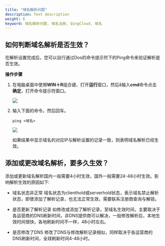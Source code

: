 ```yaml
---
title: "域名解析问题"
description: Test description
weight: 6
keyword: 域名解析问题, 域名注册, QingCloud, 域名
---
```




## 如何判断域名解析是否生效？

在解析设置完成后，您可以自行通过Dos的命令提示符下的Ping命令来验证解析是否生效。

**操作步骤**

1. 在电脑桌面中使用**WIN＋R**组合键，打开**运行**窗口，然后å输入**cmd**命令点击**确定**，打开命令提示符窗口。

   ![](../../_images/cmd.png)

2. 输入下面的命令，然后回车。

   ```
   ping <域名>
   ```

   ![](../../_images/ping.png)

   如果结果中显示域名的对应IP与解析设置的记录一致，则表明域名解析已经生效。

## 添加或更改域名解析，要多久生效？

添加或更新域名解析国内一般需要4小时生效，国外一般需要24-48小时生效。影响解析生效的原因如下:

* 域名状态非正常 
  域名状态为clienthold或serverhold状态，表示域名禁止解析状态，即使添加了解析记录，也无法正常生效，需要联系注册商查询与解锁。 

* 是否更新了解析记录 
  如修改或添加了解析记录，至域名生效时间，主要取决于各运营商的DNS刷新时间，非DNS提供商可以解决，一般修改解析后，本地生效时间很快，各地刷新时间不一样，48小时左右。 

* 是否修改了DNS 
  修改了DNS与修改解析记录相似，同样取决于各运营商的DNS刷新时间，全球刷新时间4-48小时。
